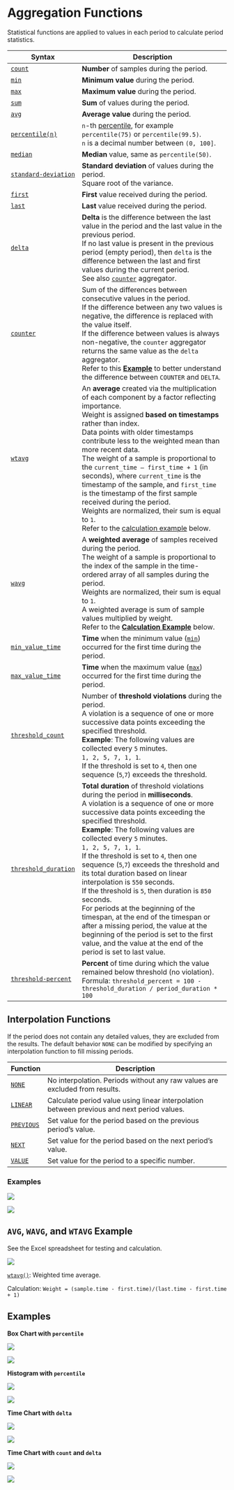 # Aggregation Functions

Statistical functions are applied to values in each period to calculate period statistics.

<!-- markdownlint-disable MD101 -->

| Syntax | Description
|--- |--- |
| <a name="count"></a>[`count`](#count) | **Number** of samples during the period. |
<a name="min"></a>[`min`](#min) | **Minimum value** during the period. |
<a name="max"></a>[`max`](#max) | **Maximum value** during the period. |
<a name="sum"></a>[`sum`](#sum) | **Sum** of values during the period. |
<a name="avg"></a>[`avg`](#avg) | **Average value** during the period. |
<a name="percentile"></a>[`percentile(n)`](#percentile)| `n`-th [percentile](https://axibase.com/docs/atsd/api/data/aggregation.html#percentile), for example `percentile(75)` or `percentile(99.5)`.<br>`n` is a decimal number between `(0, 100]`.|
<a name="median"></a>[`median`](#median) | **Median** value, same as `percentile(50)`. |
<a name="standard-deviation"></a>[`standard-deviation`](#standard-deviation) | **Standard deviation** of values during the period.<br>Square root of the variance. |
<a name="first"></a>[`first`](#first) | **First** value received during the period. |
<a name="last"></a>[`last`](#last) | **Last** value received during the period. |
<a name="delta"></a>[`delta`](#delta) | **Delta** is the difference between the last value in the period and the last value in the previous period.<br>If no last value is present in the previous period (empty period), then `delta` is the difference between the last and first values during the current period.<br>See also [`counter`](#counter) aggregator. |
<a name="counter"></a>[`counter`](#counter) | Sum of the differences between consecutive values in the period.<br>If the difference between any two values is negative, the difference is replaced with the value itself.<br>If the difference between values is always non-negative, the `counter` aggregator returns the same value as the `delta` aggregator.<br>Refer to this [**Example**](https://apps.axibase.com/chartlab/86c6b6e0) to better understand the difference between `COUNTER` and `DELTA`. |
<a name="wtavg"></a>[`wtavg`](#wtavg) | An **average** created via the multiplication of each component by a factor reflecting importance.<br>Weight is assigned **based on timestamps** rather than index.<br>Data points with older timestamps contribute less to the weighted mean than more recent data.<br>The weight of a sample is proportional to the `current_time – first_time + 1` (in seconds), where `current_time` is the timestamp of the sample, and `first_time` is the timestamp of the first sample received during the period.<br>Weights are normalized, their sum is equal to `1`.<br>Refer to the [calculation example](#avg-wavg-and-wtavg-example) below. |
<a name="wavg"></a>[`wavg`](#wavg) | A **weighted average** of samples received during the period.<br>The weight of a sample is proportional to the index of the sample in the time-ordered array of all samples during the period.<br>Weights are normalized, their sum is equal to `1`.<br>A weighted average is sum of sample values multiplied by weight.<br>Refer to the [**Calculation Example**](#avg-wavg-and-wtavg-example) below. |
<a name="min-value-time"></a>[`min_value_time`](#min-value-time) | **Time** when the minimum value ([`min`](#min)) occurred for the first time during the period. |
<a name="max-value-time"></a>[`max_value_time`](#max-value-time) | **Time** when the maximum value ([`max`](#max)) occurred for the first time during the period. |
<a name="threshold-count"></a>[`threshold_count`](#threshold-count) | Number of **threshold violations** during the period.<br>A violation is a sequence of one or more successive data points exceeding the specified threshold.<br>**Example**: The following values are collected every `5` minutes.<br>`1, 2, 5, 7, 1, 1`. <br>If the threshold is set to `4`, then one sequence (`5`,`7`) exceeds the threshold. |
<a name="threshold-duration"></a>[`threshold_duration`](#threshold-duration) | **Total duration** of threshold violations during the period in **milliseconds**.<br>A violation is a sequence of one or more successive data points exceeding the specified threshold.<br>**Example**: The following values are collected every `5` minutes.<br>`1, 2, 5, 7, 1, 1`.<br>If the threshold is set to `4`, then one sequence (`5`,`7`) exceeds the threshold and its total duration based on linear interpolation is `550` seconds.<br>If the threshold is `5`, then duration is `850` seconds.<br>For periods at the beginning of the timespan, at the end of the timespan or after a missing period, the value at the beginning of the period is set to the first value, and the value at the end of the period is set to last value. |
<a name="threshold-percent"></a>[`threshold-percent`](#threshold-percent) | **Percent** of time during which the value remained below threshold (no violation).<br>Formula: `threshold_percent = 100 - threshold_duration / period_duration * 100` |

<!-- markdownlint-enable MD101 -->

## Interpolation Functions

If the period does not contain any detailed values, they are excluded from the results. The default behavior `NONE` can be modified by specifying an interpolation function to fill missing periods.

|Function |Description |
|--- |--- |
<a name="none"></a>[`NONE`](#none) | No interpolation. Periods without any raw values are excluded from results. |
<a name="linear"></a>[`LINEAR`](#linear) | Calculate period value using linear interpolation between previous and next period values. |
<a name="previous"></a>[`PREVIOUS`](#previous) | Set value for the period based on the previous period’s value. |
<a name="next"></a>[`NEXT`](#next) | Set value for the period based on the next period’s value. |
<a name="value"></a>[`VALUE`](#value) | Set value for the period to a specific number. |

### Examples

![](./images/interpolation-examples.png)

[![](../images/button.png)](https://apps.axibase.com/chartlab/d8c03f11/3/#fullscreen)

## `AVG`, `WAVG`, and `WTAVG` Example

See the Excel spreadsheet for testing and calculation.

[![](./images/avg_calculations.png)](./resources/aggregators.xlsx)

[`wtavg()`](#wtavg): Weighted time average.

Calculation: `Weight = (sample.time - first.time)/(last.time - first.time + 1)`

## Examples

**Box Chart with `percentile`**

![](./images/aggregators-1.png)

[![](../images/button.png)](https://apps.axibase.com/chartlab/09315b88/7/)

**Histogram with `percentile`**

![](./images/aggregators-2.png)

[![](../images/button.png)](https://apps.axibase.com/chartlab/09315b88/6/)

**Time Chart with `delta`**

![](./images/aggregators-3.png)

[![](../images/button.png)](https://apps.axibase.com/chartlab/09315b88/5/)

**Time Chart with `count` and `delta`**

![](./images/aggregators-5.png)

[![](../images/button.png)](https://apps.axibase.com/chartlab/54e57188)